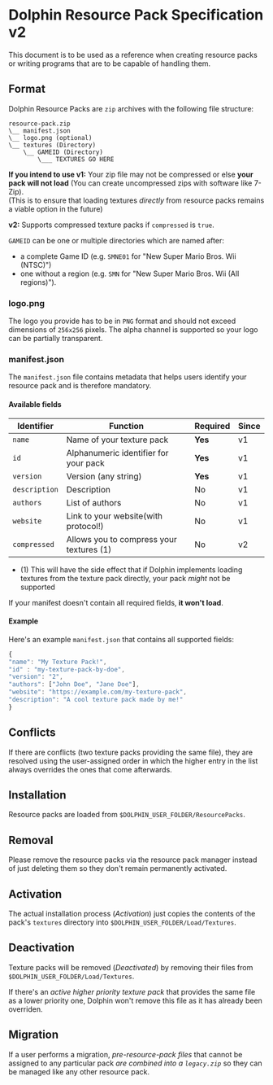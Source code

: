 # Dolphin Resource Pack Specification v2

This document is to be used as a reference when creating resource packs or writing programs that are to be capable of handling them.

## Format
Dolphin Resource Packs are ``zip`` archives with the following file structure:

```
resource-pack.zip
\__ manifest.json
\__ logo.png (optional)
\__ textures (Directory)
    \__ GAMEID (Directory)
        \___ TEXTURES GO HERE
```

**If you intend to use v1:** Your zip file may not be compressed or else **your pack will not load** (You can create uncompressed zips with software like 7-Zip).  
(This is to ensure that loading textures *directly* from resource packs remains a viable option in the future)  

**v2:** Supports compressed texture packs if ``compressed`` is ``true``.

``GAMEID`` can be one or multiple directories which are named after:
* a complete Game ID (e.g. ``SMNE01`` for "New Super Mario Bros. Wii (NTSC)")
* one without a region (e.g. ``SMN`` for "New Super Mario Bros. Wii (All regions)").


### logo.png

The logo you provide has to be in ``PNG`` format and should not exceed dimensions of ``256x256`` pixels.
The alpha channel is supported so your logo can be partially transparent.

### manifest.json

The ``manifest.json`` file contains metadata that helps users identify your resource pack and is therefore mandatory.

#### Available fields

|Identifier     |Function                                 |Required | Since |
|---------------|-----------------------------------------|---------|-------|
|``name``       | Name of your texture pack               | **Yes** | v1    |
|``id``         | Alphanumeric identifier for your pack   | **Yes** | v1    |
|``version``    | Version (any string)                    | **Yes** | v1    |
|``description``| Description                             | No      | v1    |
|``authors``    | List of authors                         | No      | v1    |
|``website``    | Link to your website(with protocol!)    | No      | v1    |
|``compressed`` | Allows you to compress your textures (1)| No      | v2    |

* (1) This will have the side effect that if Dolphin implements loading textures from the texture pack directly, your pack *might* not be supported

If your manifest doesn't contain all required fields, **it won't load**.

#### Example

Here's an example ``manifest.json`` that contains all supported fields:

```js
{
"name": "My Texture Pack!",
"id" : "my-texture-pack-by-doe",
"version": "2",
"authors": ["John Doe", "Jane Doe"],
"website": "https://example.com/my-texture-pack",
"description": "A cool texture pack made by me!"
}
```

## Conflicts

If there are conflicts (two texture packs providing the same file), they are resolved using the user-assigned order in which the higher entry in the list always overrides the ones that come afterwards.

## Installation

Resource packs are loaded from ``$DOLPHIN_USER_FOLDER/ResourcePacks``.

## Removal

Please remove the resource packs via the resource pack manager instead of just deleting them so they don't remain permanently activated.

## Activation

The actual installation process (*Activation*) just copies the contents of the pack's ``textures`` directory into ``$DOLPHIN_USER_FOLDER/Load/Textures``.

## Deactivation

Texture packs will be removed (*Deactivated*) by removing their files from ``$DOLPHIN_USER_FOLDER/Load/Textures``.

If there's an *active higher priority texture pack* that provides the same file as a lower priority one, Dolphin won't remove this file as it has already been overriden.

## Migration

If a user performs a migration, *pre-resource-pack files* that cannot be assigned to any particular pack *are combined into a ``legacy.zip``* so they can be managed like any other resource pack.
